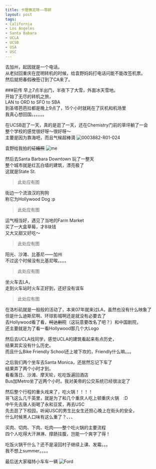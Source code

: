 ```yaml
---
title: 卡理佛泥呀——零碎
layout: post
tags:
- California
- Los Angeles
- Santa Babara
- UCLA
- UCSB
- USA
- USC
---
```


去加州，起因就是一个电话。  
从老挝回重庆在昆明转机的时候，给袁野妈妈打电话问能不能改签机票。  
然后就把春假<del>改签</del>订到了CA来了。  

###前传
早上7点半出门，半夜下了大雪，外面冰天雪地。  
开始了无尽的转机之旅，  
LAN to ORD to SFO to SBA  
到圣塔芭芭拉都是晚上9点了，15个小时就耗在了灰机和机场里  
我真心想回国。。。。。。

在UCSB逛了一天，真的是逛了一天，还在Chemistry门前的草坪躺了一会  
整个学校的感觉很好呀～很好呀～  
主要是因为靠海吧，而且气候超棒滴
![0003882-R01-024](https://farm8.staticflickr.com/7226/6885051366_437983c40b_b.jpg)

袁野给我拍的<del>征婚照</del>
![me](https://farm8.staticflickr.com/7188/6812250426_2f10578fdc_b.jpg)

然后去Santa Barbara Downtown 玩了一整天  
整个城市就是红瓦白墙的建筑，漂亮极了  
这就是State St.
>此处应有图

街边一个流浪汉的狗狗  
称它为Hollywood Dog :p
>此处应有图

运气相当好，遇见了当地的Farm Market  
买了一大盒草莓，才8块钱  
又大又甜又好吃～
>此处应有图

阳光、沙滩、比基尼——加州  
不过这个时候没有比基尼唉。。。。
>此处应有图

坐火车去LA，  
走到火车站时火车正好到，还好没有误车
>此处应有图

在洛杉矶就是一般般的活动了，本来07年就来过LA，虽然也没有什么映象了  
但是什么迪斯尼啊、环球影城啊还是就没有必要去了  
去Hollywood看了看，<del>柯达剧院</del>（这玩意要改名了吧？）和中国剧院，  
还主要就是为了看一看Hollywood那几个大Logo

然后去UCLA找同学，感觉UCLA的建筑看起来有点历史，  
结果其实没有什么历史。  
而且什么Bike Friendly School还上坡下坎的，Friendly什么嘛。。。

之后我们两个坐车去Santa Monica，还居然忘记下车了  
结果弄了两个小时才到。  
看看落日、沙滩、摩天轮，吃吃饭遍回酒店  
Bus加Metro坐了近两个小时。我对美帝的公交系统已经很淡定了

然后整个行程的重头戏来了，吃火锅！！！！  
哥飞这么几千英里，就是为了和几个重庆人吃上顿重庆火锅　:D  
中午先去唐人街喝了永和豆浆，再去USC  
先去逛了下校园，听闻USC的男生比女生还担心晚上在街头的安全，  
什么时候黑人口味有这么重了？、、、

买肉、切肉、下肉、吃肉——整个吃火锅的主要流程  
四个人吃得大汗淋淋、撑肠拄腹，岂能一个爽字了得！

吃饭火锅干什么？还不是滚回村子继续上课、发霉。。。  
我不想上summer。。。。

最后送大家福特小车车一辆
![Ford](https://farm8.staticflickr.com/7180/7010329515_6acc2eac28_b.jpg)